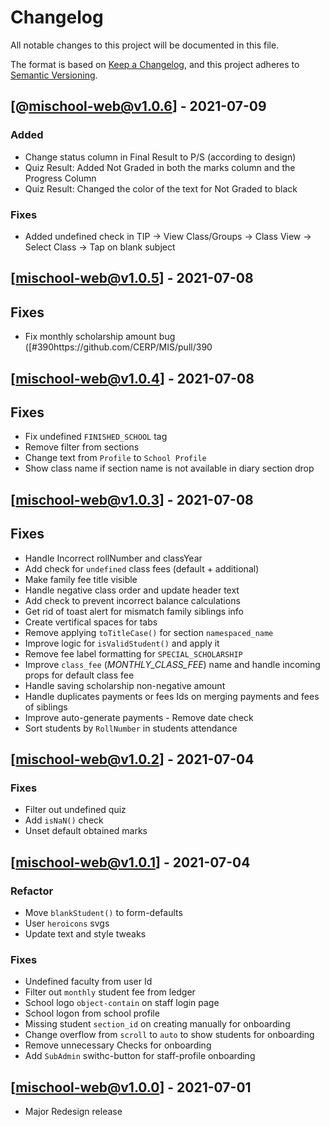 # Changelog

All notable changes to this project will be documented in this file.

The format is based on [Keep a Changelog](https://keepachangelog.com/en/1.0.0/),
and this project adheres to [Semantic Versioning](https://semver.org/spec/v2.0.0.html).

## [@mischool-web@v1.0.6] - 2021-07-09

### Added

-   Change status column in Final Result to P/S (according to design)
-   Quiz Result: Added Not Graded in both the marks column and the Progress Column
-   Quiz Result: Changed the color of the text for Not Graded to black

### Fixes

-   Added undefined check in TIP → View Class/Groups → Class View → Select Class → Tap on blank subject

## [mischool-web@v1.0.5] - 2021-07-08

## Fixes

-   Fix monthly scholarship amount bug ([#390https://github.com/CERP/MIS/pull/390

## [mischool-web@v1.0.4] - 2021-07-08

## Fixes

-   Fix undefined `FINISHED_SCHOOL` tag
-   Remove filter from sections
-   Change text from `Profile` to `School Profile`
-   Show class name if section name is not available in diary section drop

## [mischool-web@v1.0.3] - 2021-07-08

## Fixes

-   Handle Incorrect rollNumber and classYear
-   Add check for `undefined` class fees (default + additional)
-   Make family fee title visible
-   Handle negative class order and update header text
-   Add check to prevent incorrect balance calculations
-   Get rid of toast alert for mismatch family siblings info
-   Create vertifical spaces for tabs
-   Remove applying `toTitleCase()` for section `namespaced_name`
-   Improve logic for `isValidStudent()` and apply it
-   Remove fee label formatting for `SPECIAL_SCHOLARSHIP`
-   Improve `class_fee` (_MONTHLY_CLASS_FEE_) name and handle incoming props for default class fee
-   Handle saving scholarship non-negative amount
-   Handle duplicates payments or fees Ids on merging payments and fees of siblings
-   Improve auto-generate payments - Remove date check
-   Sort students by `RollNumber` in students attendance

## [mischool-web@v1.0.2] - 2021-07-04

### Fixes

-   Filter out undefined quiz
-   Add `isNaN()` check
-   Unset default obtained marks

## [mischool-web@v1.0.1] - 2021-07-04

### Refactor

-   Move `blankStudent()` to form-defaults
-   User `heroicons` svgs
-   Update text and style tweaks

### Fixes

-   Undefined faculty from user Id
-   Filter out `monthly` student fee from ledger
-   School logo `object-contain` on staff login page
-   School logon from school profile
-   Missing student `section_id` on creating manually for onboarding
-   Change overflow from `scroll` to `auto` to show students for onboarding
-   Remove unnecessary Checks for onboarding
-   Add `SubAdmin` swithc-button for staff-profile onboarding

## [mischool-web@v1.0.0] - 2021-07-01

-   Major Redesign release
